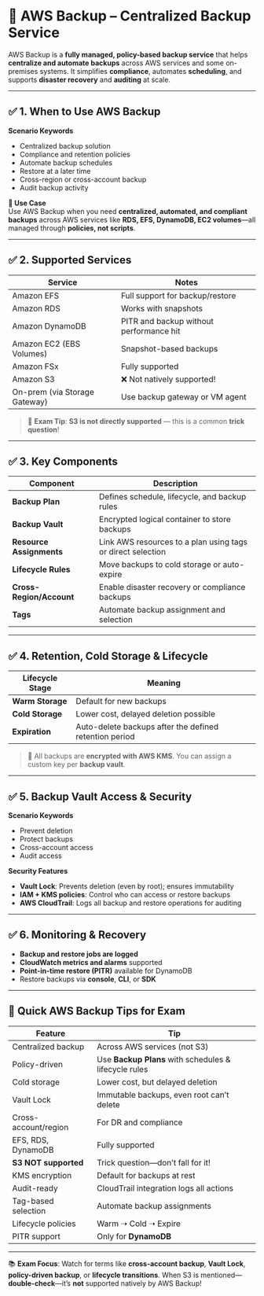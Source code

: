 # 📘 AWS Backup – Centralized Backup Service
 
AWS Backup is a **fully managed, policy-based backup service** that helps **centralize and automate backups** across AWS services and some on-premises systems. It simplifies **compliance**, automates **scheduling**, and supports **disaster recovery** and **auditing** at scale.

---

## ✅ 1. When to Use AWS Backup

**Scenario Keywords**
- Centralized backup solution
- Compliance and retention policies
- Automate backup schedules
- Restore at a later time
- Cross-region or cross-account backup
- Audit backup activity

**📌 Use Case**  
Use AWS Backup when you need **centralized, automated, and compliant backups** across AWS services like **RDS, EFS, DynamoDB, EC2 volumes**—all managed through **policies, not scripts**.

---

## ✅ 2. Supported Services

| Service                        | Notes                                     |
|-------------------------------|-------------------------------------------|
| Amazon EFS                    | Full support for backup/restore           |
| Amazon RDS                    | Works with snapshots                      |
| Amazon DynamoDB               | PITR and backup without performance hit   |
| Amazon EC2 (EBS Volumes)      | Snapshot-based backups                    |
| Amazon FSx                    | Fully supported                           |
| Amazon S3                     | ❌ Not natively supported!                |
| On-prem (via Storage Gateway) | Use backup gateway or VM agent            |

> 📝 **Exam Tip**: **S3 is not directly supported** — this is a common **trick question**!

---

## ✅ 3. Key Components

| Component               | Description                                                        |
|-------------------------|--------------------------------------------------------------------|
| **Backup Plan**         | Defines schedule, lifecycle, and backup rules                     |
| **Backup Vault**        | Encrypted logical container to store backups                      |
| **Resource Assignments**| Link AWS resources to a plan using tags or direct selection        |
| **Lifecycle Rules**     | Move backups to cold storage or auto-expire                       |
| **Cross-Region/Account**| Enable disaster recovery or compliance backups                     |
| **Tags**                | Automate backup assignment and selection                          |

---

## ✅ 4. Retention, Cold Storage & Lifecycle

| Lifecycle Stage | Meaning                                                     |
|------------------|-------------------------------------------------------------|
| **Warm Storage** | Default for new backups                                     |
| **Cold Storage** | Lower cost, delayed deletion possible                       |
| **Expiration**   | Auto-delete backups after the defined retention period      |

> 🔐 All backups are **encrypted with AWS KMS**. You can assign a custom key per **backup vault**.

---

## ✅ 5. Backup Vault Access & Security

**Scenario Keywords**
- Prevent deletion
- Protect backups
- Cross-account access
- Audit access

**Security Features**
- **Vault Lock**: Prevents deletion (even by root); ensures immutability  
- **IAM + KMS policies**: Control who can access or restore backups  
- **AWS CloudTrail**: Logs all backup and restore operations for auditing

---

## ✅ 6. Monitoring & Recovery

- **Backup and restore jobs are logged**
- **CloudWatch metrics and alarms** supported
- **Point-in-time restore (PITR)** available for DynamoDB
- Restore backups via **console**, **CLI**, or **SDK**

---

## 🧠 Quick AWS Backup Tips for Exam

| Feature                 | Tip                                                   |
|--------------------------|--------------------------------------------------------|
| Centralized backup       | Across AWS services (not S3)                          |
| Policy-driven            | Use **Backup Plans** with schedules & lifecycle rules |
| Cold storage             | Lower cost, but delayed deletion                      |
| Vault Lock               | Immutable backups, even root can’t delete             |
| Cross-account/region     | For DR and compliance                                 |
| EFS, RDS, DynamoDB       | Fully supported                                        |
| **S3 NOT supported**     | Trick question—don’t fall for it!                     |
| KMS encryption           | Default for backups at rest                           |
| Audit-ready              | CloudTrail integration logs all actions               |
| Tag-based selection      | Automate backup assignments                           |
| Lifecycle policies       | Warm ➝ Cold ➝ Expire                                  |
| PITR support             | Only for **DynamoDB**                                 |

---

📚 **Exam Focus**: Watch for terms like **cross-account backup**, **Vault Lock**, **policy-driven backup**, or **lifecycle transitions**. When S3 is mentioned—**double-check**—it’s **not** supported natively by AWS Backup!

